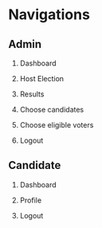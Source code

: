 # Navigations

## Admin

1. Dashboard

2. Host Election

3. Results

4. Choose candidates

5. Choose eligible voters

6. Logout

## Candidate

1. Dashboard

2. Profile

3. Logout
